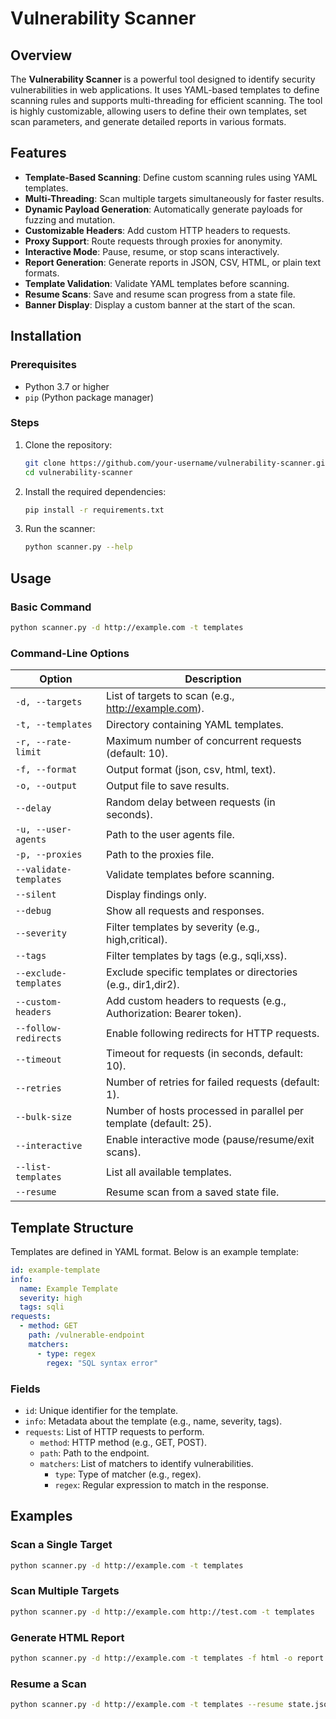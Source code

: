# Vulnerability Scanner

## Overview
The **Vulnerability Scanner** is a powerful tool designed to identify security vulnerabilities in web applications. It uses YAML-based templates to define scanning rules and supports multi-threading for efficient scanning. The tool is highly customizable, allowing users to define their own templates, set scan parameters, and generate detailed reports in various formats.

## Features
- **Template-Based Scanning**: Define custom scanning rules using YAML templates.
- **Multi-Threading**: Scan multiple targets simultaneously for faster results.
- **Dynamic Payload Generation**: Automatically generate payloads for fuzzing and mutation.
- **Customizable Headers**: Add custom HTTP headers to requests.
- **Proxy Support**: Route requests through proxies for anonymity.
- **Interactive Mode**: Pause, resume, or stop scans interactively.
- **Report Generation**: Generate reports in JSON, CSV, HTML, or plain text formats.
- **Template Validation**: Validate YAML templates before scanning.
- **Resume Scans**: Save and resume scan progress from a state file.
- **Banner Display**: Display a custom banner at the start of the scan.

## Installation

### Prerequisites
- Python 3.7 or higher
- `pip` (Python package manager)

### Steps
1. Clone the repository:
   ```bash
   git clone https://github.com/your-username/vulnerability-scanner.git
   cd vulnerability-scanner
   ```
2. Install the required dependencies:
   ```bash
   pip install -r requirements.txt
   ```
3. Run the scanner:
   ```bash
   python scanner.py --help
   ```

## Usage

### Basic Command
```bash
python scanner.py -d http://example.com -t templates
```

### Command-Line Options

| Option                  | Description                                                                 |
|-------------------------|-----------------------------------------------------------------------------|
| `-d, --targets`         | List of targets to scan (e.g., http://example.com).                        |
| `-t, --templates`       | Directory containing YAML templates.                                       |
| `-r, --rate-limit`      | Maximum number of concurrent requests (default: 10).                      |
| `-f, --format`          | Output format (json, csv, html, text).                                     |
| `-o, --output`          | Output file to save results.                                               |
| `--delay`               | Random delay between requests (in seconds).                               |
| `-u, --user-agents`     | Path to the user agents file.                                              |
| `-p, --proxies`         | Path to the proxies file.                                                  |
| `--validate-templates`  | Validate templates before scanning.                                        |
| `--silent`              | Display findings only.                                                    |
| `--debug`               | Show all requests and responses.                                          |
| `--severity`            | Filter templates by severity (e.g., high,critical).                       |
| `--tags`                | Filter templates by tags (e.g., sqli,xss).                                |
| `--exclude-templates`   | Exclude specific templates or directories (e.g., dir1,dir2).              |
| `--custom-headers`      | Add custom headers to requests (e.g., Authorization: Bearer token).       |
| `--follow-redirects`    | Enable following redirects for HTTP requests.                             |
| `--timeout`             | Timeout for requests (in seconds, default: 10).                          |
| `--retries`             | Number of retries for failed requests (default: 1).                       |
| `--bulk-size`           | Number of hosts processed in parallel per template (default: 25).         |
| `--interactive`         | Enable interactive mode (pause/resume/exit scans).                        |
| `--list-templates`      | List all available templates.                                              |
| `--resume`              | Resume scan from a saved state file.                                      |

## Template Structure

Templates are defined in YAML format. Below is an example template:

```yaml
id: example-template
info:
  name: Example Template
  severity: high
  tags: sqli
requests:
  - method: GET
    path: /vulnerable-endpoint
    matchers:
      - type: regex
        regex: "SQL syntax error"
```

### Fields
- `id`: Unique identifier for the template.
- `info`: Metadata about the template (e.g., name, severity, tags).
- `requests`: List of HTTP requests to perform.
  - `method`: HTTP method (e.g., GET, POST).
  - `path`: Path to the endpoint.
  - `matchers`: List of matchers to identify vulnerabilities.
    - `type`: Type of matcher (e.g., regex).
    - `regex`: Regular expression to match in the response.

## Examples

### Scan a Single Target
```bash
python scanner.py -d http://example.com -t templates
```

### Scan Multiple Targets
```bash
python scanner.py -d http://example.com http://test.com -t templates
```

### Generate HTML Report
```bash
python scanner.py -d http://example.com -t templates -f html -o report.html
```

### Resume a Scan
```bash
python scanner.py -d http://example.com -t templates --resume state.json
